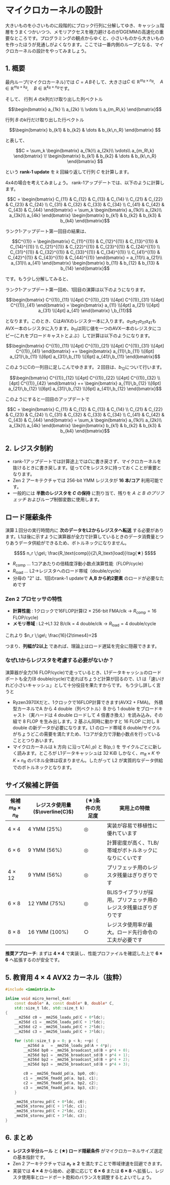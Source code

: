 # マイクロカーネルの設計

大きいものを小さいものに段階的にブロック行列に分解してゆき、キャッシュ階層をうまくつかいつつ、メモリアクセスを極力避けるのがDGEMMの高速化の重要なところです。プログラミングの観点からゆくと、小さいものから大きいものを作ったほうが見通しがよくなります。ここでは一番内側のループとなる、マイクロカーネルの設計をやってみましょう。

## 1. 概要
最内ループ(マイクロカーネル)では $`C = A\,B`$そして、大きさは$`C\in\mathbb{R}^{m_R\times n_R},\quad A\in\mathbb{R}^{m_R\times k_R},\quad B\in\mathbb{R}^{k_R\times n_R}`$です。 

そして、
行列 $`A`$ のk列だけ取り出した列ベクトル
```math
\begin{bmatrix}
  a_{1k} \\
  a_{2k} \\
  \vdots \\
  a_{m_R\,k}
\end{bmatrix}
```
行列 $`B`$ のk行だけ取り出した行ベクトル 

```math
\begin{bmatrix} b_{k1} & b_{k2} & \dots & b_{k\,n_R} \end{bmatrix} 
```
と表して、
```math
C = \sum_k \begin{bmatrix} a_{1k}\\ a_{2k}\\ \vdots\\ a_{m_R\,k} \end{bmatrix} \! \begin{bmatrix} b_{k1} & b_{k2} & \dots & b_{k\,n_R} \end{bmatrix} 
```

という **rank-1 update** を $`k`$ 回繰り返して行列 $`C`$ を計算します。

4x4の場合を考えてみましょう。
rank-1アップデートでは、以下のように計算します。

```math
C = \begin{bmatrix}
C_{11} & C_{12} & C_{13} & C_{14} \\
C_{21} & C_{22} & C_{23} & C_{24} \\
C_{31} & C_{32} & C_{33} & C_{34} \\
C_{41} & C_{42} & C_{43} & C_{44}
\end{bmatrix}
=
\sum_k \begin{bmatrix}
a_{1k}\\
a_{2k}\\
a_{3k}\\
a_{4k}
\end{bmatrix}
\begin{bmatrix}
b_{k1} & b_{k2} & b_{k3} & b_{k4}
\end{bmatrix}
```

ランク1-アップデート第一回目の結果は、

```math
C^{(1)}  = \begin{bmatrix}
C_{11}^{(1)} & C_{12}^{(1)} & C_{13}^{(1)} & C_{14}^{(1)} \\
C_{21}^{(1)} & C_{22}^{(1)} & C_{23}^{(1)} & C_{24}^{(1)} \\
C_{31}^{(1)} & C_{32}^{(1)} & C_{33}^{(1)} & C_{34}^{(1)} \\
C_{41}^{(1)} & C_{42}^{(1)} & C_{43}^{(1)} & C_{44}^{(1)}
\end{bmatrix}
=
a_{11}\\
a_{21}\\
a_{31}\\
a_{41}
\end{bmatrix}
\begin{bmatrix}
b_{11} & b_{12} & b_{13} & b_{14}
\end{bmatrix}
```

です。もう少し分解してみると、

ランク1-アップデート第一回め、1回目の演算は以下のようになります。
```math
\begin{bmatrix}
C^{(1)}_{11} \\[4pt]
C^{(1)}_{21} \\[4pt]
C^{(1)}_{31} \\[4pt]
C^{(1)}_{41}
\end{bmatrix}
=
\begin{bmatrix}
a_{11} \\[4pt]
a_{21} \\[4pt]
a_{31} \\[4pt]
a_{41}
\end{bmatrix}
\,b_{11}
```
となります。このとき、CはAVXのレジスタ一本に入ります。$`a_{11} a_{21} a_{31} a_{41}`$もAVX一本のレジスタに入ります。$`b_{11}`$は同じ値を一つのAVX一本のレジスタにコピー(これをブロードキャストとよぶ）して計算は以下のようになります。
```math
\begin{bmatrix}
C^{(1)}_{11} \\[4pt]
C^{(1)}_{21} \\[4pt]
C^{(1)}_{31} \\[4pt]
C^{(1)}_{41}
\end{bmatrix}
+=
\begin{bmatrix}
a_{11}\,b_{11} \\[6pt]
a_{21}\,b_{11} \\[6pt]
a_{31}\,b_{11} \\[6pt]
a_{41}\,b_{11}
\end{bmatrix}
```
このようにCの一列目に足しこんでゆきます。２回目は、$`b_{12}`$について行います。
```math
\begin{bmatrix}
C^{(1)}_{12} \\[4pt]
C^{(1)}_{22} \\[4pt]
C^{(1)}_{32} \\[4pt]
C^{(1)}_{42}
\end{bmatrix}
+=
\begin{bmatrix}
a_{11}\,b_{12} \\[6pt]
a_{21}\,b_{12} \\[6pt]
a_{31}\,b_{12} \\[6pt]
a_{41}\,b_{12}
\end{bmatrix}
```

このようにすると一回目のアップデートで
```math
C = \begin{bmatrix}
C_{11} & C_{12} & C_{13} & C_{14} \\
C_{21} & C_{22} & C_{23} & C_{24} \\
C_{31} & C_{32} & C_{33} & C_{34} \\
C_{41} & C_{42} & C_{43} & C_{44}
\end{bmatrix}
=
\sum_k \begin{bmatrix}
a_{1k}\\
a_{2k}\\
a_{3k}\\
a_{4k}
\end{bmatrix}
\begin{bmatrix}
b_{k1} & b_{k2} & b_{k3} & b_{k4}
\end{bmatrix}
```


## 2. レジスタ制約
* rank-1アップデートでは計算途上では$`C`$に書き戻さず、マイクロカーネルを抜けるときに書き戻します。従って$`C`$をレジスタに持っておくことが重要となります。
* Zen 2 アーキテクチャでは 256-bit YMM レジスタが **16 本/コア** 利用可能です。
* 一般的には **半数のレジスタを $`C`$ の保持** に割り当て、残りを *$`A`$ と $`B`$ のプリフェッチ* およびループ制御変数に使用します。

## ロード隠蔽条件
演算１回分の実行時間内に **次のデータをL2からレジスタへ転送** する必要があります。L1は後に示すように演算器が全力で計算しているときのデータ消費量とつりあうデータ供給ができるため、ボトルネックになりません。

```math
$$ n_r \;\ge\; \frac{R_\text{comp}}{2\,R_\text{load}}\tag{★} $$
```

* $`R_\text{comp}`$ … 1コアあたりの倍精度浮動小数点演算性能（FLOP/cycle）
* $`R_\text{load}`$ … L2→レジスタへのロード帯域（double/cycle）
* 分母の "2" は、1回のrank-1 updateで **A,B から約2要素** のロードが必要なためです

### Zen 2 プロセッサの特性
* **計算性能** : 1クロックで16FLOP計算(2 × 256-bit FMA/clk → $`R_\text{comp}=16\;\text{FLOP/cycle}`$)
* **メモリ帯域** : L2→L1 32 B/clk = 4 double/clk → $`R_\text{load}=4\;\text{double/cycle}`$

これより
$`n_r \;\ge\; \frac{16}{2\times4}=2`$ 

つまり、**列幅が2以上** であれば、理論上はロード遅延を完全に隠蔽できます。


### なぜL1からレジスタを考慮する必要がないか？
演算器が全力(16 FLOP/cycle)で走っているとき、L1データキャッシュのロードポートも全力(8 double/cycle)で走ればちょうど計算が回るので、L1 は「速いけれど小さいキャッシュ」として十分役目を果たすからです。
もう少し詳しく言うと  
- Ryzen3970Xだと、1クロックで16FLOP計算できます(AVX2 + FMA)。 外積型カーネルでA から 4 double（列ベクトル）B から 1 double をブロードキャスト（実ハードは 4 double ロードして 4 倍書き換え）を読み込み，その組で 8 FLOP を生み出します。2 基ぶん同時に動かすと 16 FLOP に対し 8 double の新データが必要になります。L1 のロード帯域 8 double/サイクル がちょうどこの需要を満たすため、1コアが全力で浮動小数点を行っていることとつりあいます。
- マイクロカーネルは k 方向 に沿ってA(:,p) と B(p,:) を サイクルごとに新しく読みます。ところが L1データキャッシュは 32 KiB しかなく、$m_R \times K$ や $K \times n_R$ のパネル全体は収まりません。したがって L2 が実質的なデータ供給でのボトルネックとなります。

## サイズ候補と評価

| 候補 $`m_R\times n_R`$ | レジスタ使用量 ($`\overline{C}`$) | (★)条件の充足度 | 実用上の特徴 |
|----------------------|---------------|------------|------------|
| 4 × 4                | 4 YMM (25%)   | ◎          | 実装が容易で移植性に優れています |
| 6 × 6                | 9 YMM (56%)   | ◎          | 計算密度が高く、TLB/帯域がボトルネックになりにくいです |
| 4 × 12                | 9 YMM (56%)   | ◎         | プリフェッチ用のレジスタ残量はぎりぎりです |
| 6 × 8                | 12 YMM (75%)  | ◎          | BLISライブラリが採用。プリフェッチ用のレジスタ残量はぎりぎりです |
| 8 × 8                | 16 YMM (100%) | ○          | レジスタ使用率が最大。ロード先行命令の工夫が必要です |

**推奨アプローチ**: まずは **4 × 4** で実装し、性能プロファイルを確認した上で **6 × 6** へ拡張するのが安全です。

## 5. 教育用 4 × 4 AVX2 カーネル（抜粋）

```cpp
#include <immintrin.h>

inline void micro_kernel_4x4(
    const double* A, const double* B, double* C,
    std::size_t ldc, std::size_t k)
{
    __m256d c0 = _mm256_loadu_pd(C + 0*ldc);
    __m256d c1 = _mm256_loadu_pd(C + 1*ldc);
    __m256d c2 = _mm256_loadu_pd(C + 2*ldc);
    __m256d c3 = _mm256_loadu_pd(C + 3*ldc);

    for (std::size_t p = 0; p < k; ++p) {
        __m256d a   = _mm256_loadu_pd(A + 4*p);
        __m256d bp0 = _mm256_broadcast_sd(B + p*4 + 0);
        __m256d bp1 = _mm256_broadcast_sd(B + p*4 + 1);
        __m256d bp2 = _mm256_broadcast_sd(B + p*4 + 2);
        __m256d bp3 = _mm256_broadcast_sd(B + p*4 + 3);

        c0 = _mm256_fmadd_pd(a, bp0, c0);
        c1 = _mm256_fmadd_pd(a, bp1, c1);
        c2 = _mm256_fmadd_pd(a, bp2, c2);
        c3 = _mm256_fmadd_pd(a, bp3, c3);
    }

    _mm256_storeu_pd(C + 0*ldc, c0);
    _mm256_storeu_pd(C + 1*ldc, c1);
    _mm256_storeu_pd(C + 2*ldc, c2);
    _mm256_storeu_pd(C + 3*ldc, c3);
}
```

## 6. まとめ
* **レジスタ半分ルール** と **(★) ロード隠蔽条件** がマイクロカーネルサイズ選定の基本指針です。
* Zen 2 アーキテクチャでは **$`n_r\ge2`$** を満たすことで帯域律速を回避できます。
* 実装では **4 × 4** から始め、必要に応じて **6 × 6** または **6 × 8** へ拡張し、レジスタ使用率とロードポート飽和のバランスを調整するとよいでしょう。

